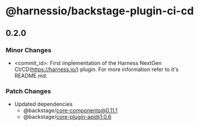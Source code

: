# @harnessio/backstage-plugin-ci-cd

## 0.2.0

### Minor Changes

- <commit_id>: First implementation of the Harness NextGen CI/CD(https://harness.io/) plugin. For more information refer to it's README.md.

### Patch Changes

- Updated dependencies
  - @backstage/core-components@0.11.1
  - @backstage/core-plugin-api@1.0.6
